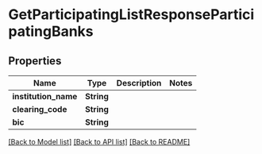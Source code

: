 # GetParticipatingListResponseParticipatingBanks

## Properties

Name | Type | Description | Notes
------------ | ------------- | ------------- | -------------
**institution_name** | **String** |  | 
**clearing_code** | **String** |  | 
**bic** | **String** |  | 

[[Back to Model list]](../README.md#documentation-for-models) [[Back to API list]](../README.md#documentation-for-api-endpoints) [[Back to README]](../README.md)


